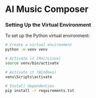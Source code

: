 # AI Music Composer

### Setting Up the Virtual Environment

To set up the Python virtual environment:

```bash
# Create a virtual environment
python -m venv venv

# Activate it (Mac/Linux)
source venv/bin/activate

# Activate it (Windows)
venv\Scripts\activate

# Install dependencies
pip install -r requirements.txt
```
